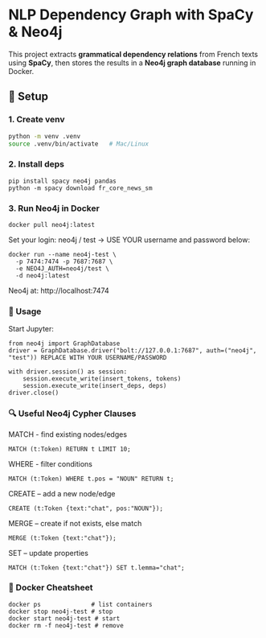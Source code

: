 # NLP Dependency Graph with SpaCy & Neo4j

This project extracts **grammatical dependency relations** from French texts using **SpaCy**, then stores the results in a **Neo4j graph database** running in Docker.

## 🚀 Setup

### 1. Create venv
```bash
python -m venv .venv
source .venv/bin/activate   # Mac/Linux
```

### 2. Install deps
```
pip install spacy neo4j pandas
python -m spacy download fr_core_news_sm
```
### 3. Run Neo4j in Docker
```
docker pull neo4j:latest
```
Set your login: neo4j / test -> USE YOUR username and password below:
```
docker run --name neo4j-test \
  -p 7474:7474 -p 7687:7687 \
  -e NEO4J_AUTH=neo4j/test \
  -d neo4j:latest
```
Neo4j at: http://localhost:7474

### 📓 Usage
Start Jupyter:
```
from neo4j import GraphDatabase
driver = GraphDatabase.driver("bolt://127.0.0.1:7687", auth=("neo4j", "test")) REPLACE WITH YOUR USERNAME/PASSWORD

with driver.session() as session:
    session.execute_write(insert_tokens, tokens)
    session.execute_write(insert_deps, deps)
driver.close()
```
### 🔍 Useful Neo4j Cypher Clauses

MATCH - find existing nodes/edges
```
MATCH (t:Token) RETURN t LIMIT 10;
```
WHERE - filter conditions
```
MATCH (t:Token) WHERE t.pos = "NOUN" RETURN t;
```

CREATE – add a new node/edge
```
CREATE (t:Token {text:"chat", pos:"NOUN"});
```

MERGE – create if not exists, else match
```
MERGE (t:Token {text:"chat"});
```

SET – update properties
```
MATCH (t:Token {text:"chat"}) SET t.lemma="chat";
```
### 🐳 Docker Cheatsheet
```
docker ps              # list containers
docker stop neo4j-test # stop
docker start neo4j-test # start
docker rm -f neo4j-test # remove
```
